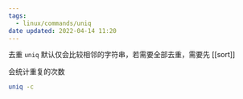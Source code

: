 ```yaml
---
tags:
  - linux/commands/uniq
date updated: 2022-04-14 11:20
---
```


去重
`uniq` 默认仅会比较相邻的字符串，若需要全部去重，需要先 [[sort]]

会统计重复的次数

```bash
uniq -c
```
